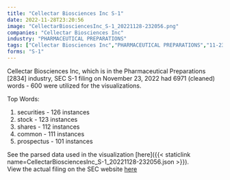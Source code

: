 ```yaml
---
title: "Cellectar Biosciences Inc S-1"
date: 2022-11-28T23:20:56
image: "CellectarBiosciencesInc_S-1_20221128-232056.png"
companies: "Cellectar Biosciences Inc"
industry: "PHARMACEUTICAL PREPARATIONS"
tags: ["Cellectar Biosciences Inc","PHARMACEUTICAL PREPARATIONS","11-23-2022","S-1"]
forms: "S-1"
---
```

Cellectar Biosciences Inc, which is in the Pharmaceutical Preparations [2834] industry, SEC S-1 filing on November 23, 2022 had 6971 (cleaned) words - 600 were utilized for the visualizations.

Top Words:
1. securities - 126 instances
2. stock - 123 instances
3. shares - 112 instances
4. common - 111 instances
5. prospectus - 101 instances


See the parsed data used in the visualization [here]({{< staticlink name=CellectarBiosciencesInc_S-1_20221128-232056.json >}}).  
View the actual filing on the SEC website [here](https://www.sec.gov/Archives/edgar/data/1279704/0001104659-22-121762.txt)